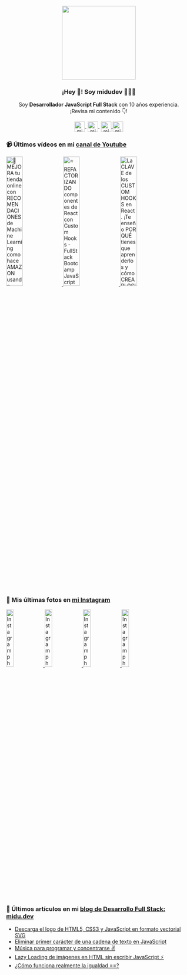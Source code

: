 <p align="center" width="300">
   <img align="center" width="200" src="https://user-images.githubusercontent.com/1561955/106762302-fda9de00-6635-11eb-99be-3ef744e60c0e.png" />
   <h3 align="center">¡Hey 👋! Soy midudev 👨🏻‍💻</h3>
</p>

<p align="center">Soy <strong>Desarrollador JavaScript Full Stack</strong> con 10 años experiencia.<br />¡Revisa mi contenido 👇!</p>
<p align="center">
   <a href="https://twitch.tv/midudev" target="blank" style='margin-right:4px'>
    <img align="center" src="https://cdn.jsdelivr.net/npm/simple-icons@3.0.1/icons/twitch.svg" alt="midudev" height="28px" width="28px" />
  </a>
   <a href="https://youtube.com/midudev" target="blank" style='margin-right:4px'>
    <img align="center" src="https://cdn.jsdelivr.net/npm/simple-icons@3.0.1/icons/youtube.svg" alt="midudev" height="28px" width="28px" />
  </a>
  <a href="https://instagram.com/midu.dev" target="blank">
    <img align="center" src="https://cdn.jsdelivr.net/npm/simple-icons@3.0.1/icons/instagram.svg" alt="midu.dev" height="28px" width="28px" />
  </a>
  <a href="https://twitter.com/midudev" target="blank">
    <img align="center" src="https://cdn.jsdelivr.net/npm/simple-icons@3.0.1/icons/twitter.svg" alt="midudev" height="28px" width="28px" />
  </a>
</p>

### 📹 Últimos vídeos en mi [canal de Youtube](https://youtube.com/midudev)

<a href='https://youtu.be/V1ywswInv0s' target='_blank'>
  <img width='30%' src='https://img.youtube.com/vi/V1ywswInv0s/mqdefault.jpg' alt='🛒 MEJORA tu tienda online con RECOMENDACIONES de Machine Learning como hace AMAZON usando Algolia' />
</a>
<a href='https://youtu.be/1zYf4Yw1jqs' target='_blank'>
  <img width='30%' src='https://img.youtube.com/vi/1zYf4Yw1jqs/mqdefault.jpg' alt='⭐ REFACTORIZANDO componentes de React con Custom Hooks - FullStack Bootcamp JavaScript' />
</a>
<a href='https://youtu.be/K4vCTeKKCkU' target='_blank'>
  <img width='30%' src='https://img.youtube.com/vi/K4vCTeKKCkU/mqdefault.jpg' alt='La CLAVE de los CUSTOM HOOKS en React. ¡Te enseño POR QUÉ tienes que aprenderlos y cómo CREARLOS! 🔥' />
</a>

### 📸 Mis últimas fotos en [mi Instagram](https://instagram.com/midu.dev)

<a href='https://www.instagram.com/p/CSHdRwaCkA1/' target='_blank'>
  <img width='20%' src='https://instagram.fbcn1-1.fna.fbcdn.net/v/t51.2885-15/sh0.08/e35/s640x640/229455267_152799836967810_7279301175199212533_n.jpg?_nc_ht=instagram.fbcn1-1.fna.fbcdn.net&_nc_cat=106&_nc_ohc=vatDHxrXoo0AX85LiHh&edm=ABfd0MgBAAAA&ccb=7-4&oh=6328587a82dd70813167d0f93e7c0af0&oe=61130C29&_nc_sid=7bff83' alt='Instagram photo' />
</a>
<a href='https://www.instagram.com/p/CSC3Tm3sZKA/' target='_blank'>
  <img width='20%' src='https://instagram.fbcn1-1.fna.fbcdn.net/v/t51.2885-15/e15/c237.0.606.606a/228343665_511317403279761_8667161501275297111_n.jpg?_nc_ht=instagram.fbcn1-1.fna.fbcdn.net&_nc_cat=109&_nc_ohc=eNrEikzTf8oAX9Jzwm0&edm=ABfd0MgBAAAA&ccb=7-4&oh=4a0824ee8209f53c72dfa2ba18d14d64&oe=61131877&_nc_sid=7bff83' alt='Instagram photo' />
</a>
<a href='https://www.instagram.com/p/CR9IFOMCEc1/' target='_blank'>
  <img width='20%' src='https://instagram.fbcn1-1.fna.fbcdn.net/v/t51.2885-15/sh0.08/e35/s640x640/226895220_1008157146625665_5098980564473325172_n.jpg?_nc_ht=instagram.fbcn1-1.fna.fbcdn.net&_nc_cat=109&_nc_ohc=CSJppTBtV_kAX_D4osv&edm=ABfd0MgBAAAA&ccb=7-4&oh=0654ad29cb4321350b636a8a19247e22&oe=610E0B7A&_nc_sid=7bff83' alt='Instagram photo' />
</a>
<a href='https://www.instagram.com/p/CR6guQviRx3/' target='_blank'>
  <img width='20%' src='https://instagram.fbcn1-1.fna.fbcdn.net/v/t51.2885-15/sh0.08/e35/s640x640/228657117_2125802447594810_3735262165978240826_n.jpg?_nc_ht=instagram.fbcn1-1.fna.fbcdn.net&_nc_cat=102&_nc_ohc=cugn46pbHqwAX8LlNWQ&edm=ABfd0MgBAAAA&ccb=7-4&oh=8404f8df8f2a32312386f9e423e9da3f&oe=6112C4A5&_nc_sid=7bff83' alt='Instagram photo' />
</a>

### 📝 Últimos artículos en mi [blog de Desarrollo Full Stack: midu.dev](https://midu.dev)
- [Descarga el logo de HTML5, CSS3 y JavaScript en formato vectorial SVG](https://midu.dev/logos-svg-css-html-javascript/)
- [Eliminar primer carácter de una cadena de texto en JavaScript](https://midu.dev/elimina-primer-caracter-string-javascript/)
- [Música para programar y concentrarse ✌](https://midu.dev/musica-para-programar/)
- [Lazy Loading de imágenes en HTML sin escribir JavaScript ⚡](https://midu.dev/lazy-loading-imagenes-html/)
- [¿Cómo funciona realmente la igualdad ==?](https://midu.dev/como-funciona-el-operador-igualdad-simple-javascript/)